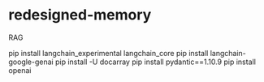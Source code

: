 # redesigned-memory
RAG

pip  install langchain_experimental langchain_core
pip  install langchain-google-genai
pip  install -U docarray
pip  install pydantic==1.10.9
pip  install openai
